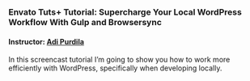 ### Envato Tuts+ Tutorial: Supercharge Your Local WordPress Workflow With Gulp and Browsersync
#### Instructor: [Adi Purdila](https://tutsplus.com/authors/adi-purdila)

In this screencast tutorial I’m going to show you how to work more efficiently with WordPress, specifically when developing locally. 
